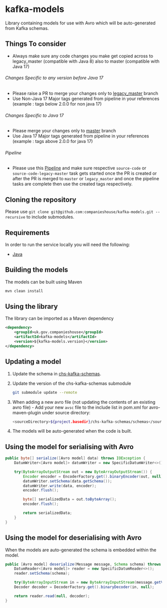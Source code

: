 kafka-models
=====================

Library containing models for use with Avro which will be auto-generated from Kafka schemas.

Things To consider
--

+ Always make sure any code changes you make get copied across to legacy_master (compatible with Java 8) also to master (compatible with Java 17)

###### Changes Specific to any version before Java 17

+ Please raise a PR to merge your changes only to [legacy_master](https://github.com/companieshouse/kafka-models/tree/legacy_master) branch
+ Use Non-Java 17 Major tags generated from pipeline in your references (example : tags below 2.0.0 for non java 17)

###### Changes Specific to Java 17


+ Please merge your changes only to [master](https://github.com/companieshouse/kafka-models) branch
+ Use Java 17 Major tags generated from pipeline in your references (example : tags above 2.0.0 for java 17)

###### Pipeline


+ Please use this [Pipeline](https://ci-platform.companieshouse.gov.uk/teams/team-development/pipelines/kafka-models) and make sure respective `source-code` or `source-code-legacy-master` task gets started once the PR is created or after the PR is merged to `master` or `legacy_master` and once the pipeline tasks are complete then use the created tags respectively.

Cloning the repository
------------

Please use `git clone git@github.com:companieshouse/kafka-models.git --recursive` to include submodules.

Requirements
------------

In order to run the service locally you will need the following:

- [Java](http://www.oracle.com/technetwork/java/javase/downloads)

Building the models
------------

The models can be built using Maven

``` bash
mvn clean install
```

Using the library
------------

The library can be imported as a Maven dependency

``` XML
<dependency>
    <groupId>uk.gov.companieshouse</groupId>
    <artifactId>kafka-models</artifactId>
    <version>${kafka-models.version}</version>
</dependency>
```

Updating a model
------------

1. Update the schema in [chs-kafka-schemas](https://github.com/companieshouse/chs-kafka-schemas).
2. Update the version of the chs-kafka-schemas submodule

   ``` bash
   git submodule update --remote
   ```

3. When adding a new avro file (not updating the contents of an existing avro file) - Add your new `avsc` file to the include list in pom.xml for avro-maven-plugin under source directory:

   ``` bash
   <sourceDirectory>${project.basedir}/chs-kafka-schemas/schemas</sourceDirectory>
   ```

4. The models will be auto-generated when the code is built.

Using the model for serialising with Avro
------------

``` Java
public byte[] serialize([Avro model] data) throws IOException {
    DatumWriter<[Avro model]> datumWriter = new SpecificDatumWriter<>();

    try(ByteArrayOutputStream out = new ByteArrayOutputStream()) {
        Encoder encoder = EncoderFactory.get().binaryEncoder(out, null);
        datumWriter.setSchema(data.getSchema());
        datumWriter.write(data, encoder);
        encoder.flush();

        byte[] serializedData = out.toByteArray();
        encoder.flush();

        return serializedData;
    }
}
```

Using the model for deserialising with Avro
------------

When the models are auto-generated the schema is embedded within the model.

``` Java
public [Avro model] deserialize(Message message, Schema schema) throws IOException {
    DatumReader<[Avro model]> reader = new SpecificDatumReader<>();
    reader.setSchema(schema);

    try(ByteArrayInputStream in = new ByteArrayInputStream(message.getValue())) {
    Decoder decoder = DecoderFactory.get().binaryDecoder(in, null);

    return reader.read(null, decoder);
}
```

